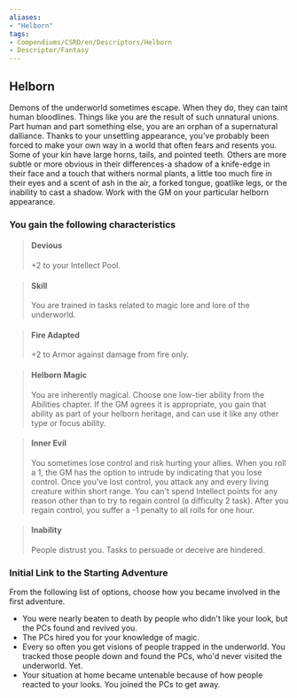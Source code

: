 ```yaml
---
aliases:
- "Helborn"
tags:
- Compendiums/CSRD/en/Descriptors/Helborn
- Descriptor/Fantasy
---
```


## Helborn  
Demons of the underworld sometimes escape. When they do, they can taint human bloodlines. Things like you are the result of such unnatural unions. Part human and part something else, you are an orphan of a supernatural dalliance. Thanks to your unsettling appearance, you've probably been forced to make your own way in a world that often fears and resents you. Some of your kin have large horns, tails, and pointed teeth. Others are more subtle or more obvious in their differences-a shadow of a knife-edge in their face and a touch that withers normal plants, a little too much fire in their eyes and a scent of ash in the air, a forked tongue, goatlike legs, or the inability to cast a shadow. Work with the GM on your particular helborn appearance.
### You gain the following characteristics  
> #### Devious
> +2 to your Intellect Pool.  

> #### Skill
> You are trained in tasks related to magic lore and lore of the underworld.  

> #### Fire Adapted
> +2 to Armor against damage from fire only.  

> #### Helborn Magic
> You are inherently magical. Choose one low-tier ability from the Abilities chapter. If the GM agrees it is appropriate, you gain that ability as part of your helborn heritage, and can use it like any other type or focus ability.  

> #### Inner Evil
> You sometimes lose control and risk hurting your allies. When you roll a 1, the GM has the option to intrude by indicating that you lose control. Once you've lost control, you attack any and every living creature within short range. You can't spend Intellect points for any reason other than to try to regain control (a difficulty 2 task). After you regain control, you suffer a -1 penalty to all rolls for one hour.  

> #### Inability
> People distrust you. Tasks to persuade or deceive are hindered.  

### Initial Link to the Starting Adventure  
From the following list of options, choose how you became involved in the first adventure.  
- You were nearly beaten to death by people who didn't like your look, but the PCs found and revived you.  
- The PCs hired you for your knowledge of magic.  
- Every so often you get visions of people trapped in the underworld. You tracked those people down and found the PCs, who'd never visited the underworld. Yet.  
- Your situation at home became untenable because of how people reacted to your looks. You joined the PCs to get away.  